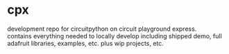 # cpx

development repo for circuitpython on circuit playground express.  
contains everything needed to locally develop including 
shipped demo, full adafruit libraries, examples, etc.
plus wip projects, etc. 




